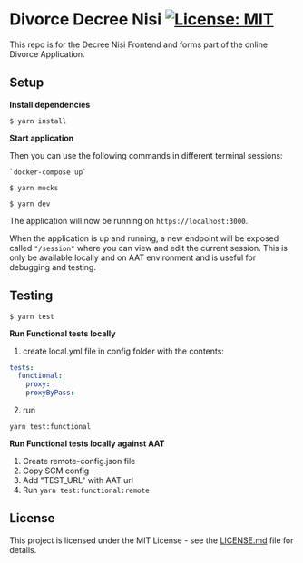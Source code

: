 # Divorce Decree Nisi [![License: MIT](https://img.shields.io/badge/License-MIT-yellow.svg)](https://opensource.org/licenses/MIT)

This repo is for the Decree Nisi Frontend and forms part of the online Divorce Application.

## Setup

**Install dependencies**

```shell
$ yarn install
```

**Start application**

Then you can use the following commands in different terminal sessions:

```shell
`docker-compose up`
```

```shell
$ yarn mocks
```

```shell
$ yarn dev
```

The application will now be running on ```https://localhost:3000```.

When the application is up and running, a new endpoint will be exposed called ```"/session"``` where you can view and edit the current session.
This is only be available locally and on AAT environment and is useful for debugging and testing.


## Testing

```shell
$ yarn test
```

**Run Functional tests locally**

1. create local.yml file in config folder with the contents:
```yml
tests:
  functional:
    proxy:
    proxyByPass:
```

2. run
```shell
yarn test:functional
```

**Run Functional tests locally against AAT**

1. Create remote-config.json file
2. Copy SCM config
3. Add "TEST_URL" with AAT url
4. Run `yarn test:functional:remote`

## License

This project is licensed under the MIT License - see the [LICENSE.md](LICENSE.md) file for details.
